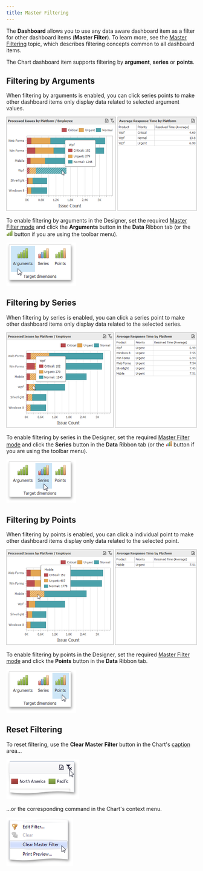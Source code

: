 ```yaml
---
title: Master Filtering
---
```

The **Dashboard** allows you to use any data aware dashboard item as a filter for other dashboard items (**Master Filter**). To learn more, see the [Master Filtering](../../../../../../dashboard-for-desktop/articles/dashboard-designer/interactivity/master-filtering.md) topic, which describes filtering concepts common to all dashboard items.

The Chart dashboard item supports filtering by **argument**, **series** or **points**.

## Filtering by Arguments
When filtering by arguments is enabled, you can click series points to make other dashboard items only display data related to selected argument values.

![Chart_Interactivity_FilterByArguments](../../../../../images/Img19303.png)

To enable filtering by arguments in the Designer, set the required [Master Filter mode](../../../../../../dashboard-for-desktop/articles/dashboard-designer/interactivity/master-filtering.md) and click the **Arguments** button in the **Data** Ribbon tab (or the ![Chart_Interactivity_FilterByArguments_Toolbar](../../../../../images/Img19511.png) button if you are using the toolbar menu).

![Chart_Interactivity_FilterByArguments_Ribbon](../../../../../images/Img19310.png)

## Filtering by Series
When filtering by series is enabled, you can click a series point to make other dashboard items only display data related to the selected series.

![Chart_Interactivity_FilterBySeries](../../../../../images/Img19304.png)

To enable filtering by series in the Designer, set the required [Master Filter mode](../../../../../../dashboard-for-desktop/articles/dashboard-designer/interactivity/master-filtering.md) and click the **Series** button in the **Data** Ribbon tab (or the ![Chart_Interactivity_FilterBySeries_Toolbar](../../../../../images/Img19512.png) button if you are using the toolbar menu).

![Chart_Interactivity_FilterBySeries_Ribbon](../../../../../images/Img19311.png)

## Filtering by Points
When filtering by points is enabled, you can click a individual point to make other dashboard items display only data related to the selected point.

![Chart_Interactivity_FilterByPoints](../../../../../images/Img120412.png)

To enable filtering by points in the Designer, set the required [Master Filter mode](../../../../../../dashboard-for-desktop/articles/dashboard-designer/interactivity/master-filtering.md) and click the **Points** button in the **Data** Ribbon tab.

![Chart_Interactivity_FilterByPoints_Ribbon](../../../../../images/Img120413.png)

## Reset Filtering
To reset filtering, use the **Clear Master Filter** button in the Chart's [caption](../../../../../../dashboard-for-desktop/articles/dashboard-designer/dashboard-layout/dashboard-item-caption.md) area…

![Chart_Interactivity_ClearFiltering](../../../../../images/Img19312.png)

…or the corresponding command in the Chart's context menu.

![ContextMenu_ClearMasterFilter](../../../../../images/Img22716.png)